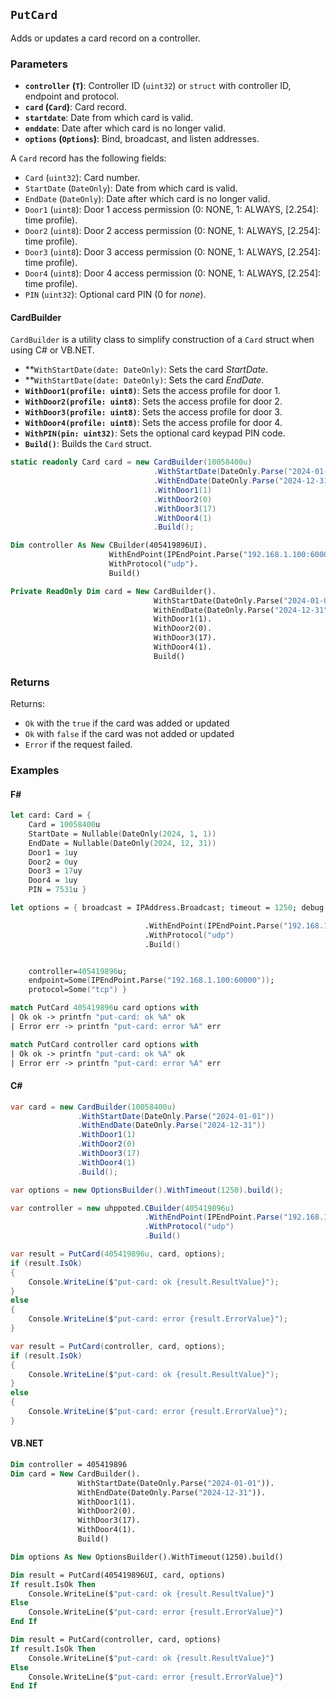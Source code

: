 ## `PutCard`

Adds or updates a card record on a controller.

### Parameters
- **`controller` (`T`)**: Controller ID (`uint32`) or `struct` with controller ID, endpoint and protocol.
- **`card` (`Card`)**: Card record.
- **`startdate`**: Date from which card is valid.
- **`enddate`**: Date after which card is no longer valid.
- **`options` (`Options`)**: Bind, broadcast, and listen addresses.

A `Card` record has the following fields:
  - `Card` (`uint32`): Card number.
  - `StartDate` (`DateOnly`): Date from which card is valid.
  - `EndDate` (`DateOnly`): Date after which card is no longer valid.
  - `Door1` (`uint8`): Door 1 access permission (0: NONE, 1: ALWAYS, [2.254]: time profile).
  - `Door2` (`uint8`): Door 2 access permission (0: NONE, 1: ALWAYS, [2.254]: time profile).
  - `Door3` (`uint8`): Door 3 access permission (0: NONE, 1: ALWAYS, [2.254]: time profile).
  - `Door4` (`uint8`): Door 4 access permission (0: NONE, 1: ALWAYS, [2.254]: time profile).
  - `PIN` (`uint32`): Optional card PIN (0 for _none_).

#### CardBuilder

`CardBuilder` is a utility class to simplify construction of a `Card` struct when using C# or VB.NET.

- **`WithStartDate(date: DateOnly)`: Sets the card _StartDate_.
- **`WithStartDate(date: DateOnly)`: Sets the card _EndDate_.
- **`WithDoor1(profile: uint8)`**: Sets the access profile for door 1.
- **`WithDoor2(profile: uint8)`**: Sets the access profile for door 2.
- **`WithDoor3(profile: uint8)`**: Sets the access profile for door 3.
- **`WithDoor4(profile: uint8)`**: Sets the access profile for door 4.
- **`WithPIN(pin: uint32)`**: Sets the optional card keypad PIN code.
- **`Build()`**: Builds the `Card` struct.

```csharp
static readonly Card card = new CardBuilder(10058400u)
                                .WithStartDate(DateOnly.Parse("2024-01-01"))
                                .WithEndDate(DateOnly.Parse("2024-12-31"))
                                .WithDoor1(1)
                                .WithDoor2(0)
                                .WithDoor3(17)
                                .WithDoor4(1)
                                .Build();
```

```vb
Dim controller As New CBuilder(405419896UI).
                      WithEndPoint(IPEndPoint.Parse("192.168.1.100:60000")).
                      WithProtocol("udp").
                      Build()

Private ReadOnly Dim card = New CardBuilder().
                                WithStartDate(DateOnly.Parse("2024-01-01")).
                                WithEndDate(DateOnly.Parse("2024-12-31")).
                                WithDoor1(1).
                                WithDoor2(0).
                                WithDoor3(17).
                                WithDoor4(1).
                                Build()
```


### Returns

Returns:
- `Ok` with the `true` if the card was added or updated
- `Ok` with `false` if the card was not added or updated
- `Error` if the request failed.

### Examples

#### F#
```fsharp
let card: Card = {
    Card = 10058400u
    StartDate = Nullable(DateOnly(2024, 1, 1))
    EndDate = Nullable(DateOnly(2024, 12, 31))
    Door1 = 1uy
    Door2 = 0uy
    Door3 = 17uy
    Door4 = 1uy
    PIN = 7531u }

let options = { broadcast = IPAddress.Broadcast; timeout = 1250; debug = true }

                              .WithEndPoint(IPEndPoint.Parse("192.168.1.100:60000"))
                              .WithProtocol("udp")
                              .Build()


    controller=405419896u; 
    endpoint=Some(IPEndPoint.Parse("192.168.1.100:60000")); 
    protocol=Some("tcp") }

match PutCard 405419896u card options with
| Ok ok -> printfn "put-card: ok %A" ok
| Error err -> printfn "put-card: error %A" err

match PutCard controller card options with
| Ok ok -> printfn "put-card: ok %A" ok
| Error err -> printfn "put-card: error %A" err
```

#### C#
```csharp
var card = new CardBuilder(10058400u)
               .WithStartDate(DateOnly.Parse("2024-01-01"))
               .WithEndDate(DateOnly.Parse("2024-12-31"))
               .WithDoor1(1)
               .WithDoor2(0)
               .WithDoor3(17)
               .WithDoor4(1)
               .Build();

var options = new OptionsBuilder().WithTimeout(1250).build();

var controller = new uhppoted.CBuilder(405419896u)
                              .WithEndPoint(IPEndPoint.Parse("192.168.1.100:60000"))
                              .WithProtocol("udp")
                              .Build()

var result = PutCard(405419896u, card, options);
if (result.IsOk)
{
    Console.WriteLine($"put-card: ok {result.ResultValue}");
}
else
{
    Console.WriteLine($"put-card: error {result.ErrorValue}");
}

var result = PutCard(controller, card, options);
if (result.IsOk)
{
    Console.WriteLine($"put-card: ok {result.ResultValue}");
}
else
{
    Console.WriteLine($"put-card: error {result.ErrorValue}");
}
```

#### VB.NET
```vb
Dim controller = 405419896
Dim card = New CardBuilder().
               WithStartDate(DateOnly.Parse("2024-01-01")).
               WithEndDate(DateOnly.Parse("2024-12-31")).
               WithDoor1(1).
               WithDoor2(0).
               WithDoor3(17).
               WithDoor4(1).
               Build()

Dim options As New OptionsBuilder().WithTimeout(1250).build()

Dim result = PutCard(405419896UI, card, options)
If result.IsOk Then
    Console.WriteLine($"put-card: ok {result.ResultValue}")
Else
    Console.WriteLine($"put-card: error {result.ErrorValue}")
End If

Dim result = PutCard(controller, card, options)
If result.IsOk Then
    Console.WriteLine($"put-card: ok {result.ResultValue}")
Else
    Console.WriteLine($"put-card: error {result.ErrorValue}")
End If
```

